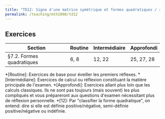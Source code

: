```yaml
---
title: "TD12: Signe d'une matrice symétrique et formes quadratiques / révisions pour l'examen final"
permalink: /teaching/mth1008/td12
---
```


## Exercices

| Section                   | Routine | Intermédiaire | Approfondi |
| ------------------------- | ------- | ------------- | ---------- |
| §7.2. Formes quadratiques | 6, 8    | 12, 22        | 25, 27, 28 |


*[Routine]: Exercices de base pour éveiller les premiers réflexes.
*[Intermédiaire]: Exercices de calcul ou réflexion constituant la matière principale de l'examen.
*[Approfondi]: Exercices allant plus loin que les calculs classiques. Ils ne sont pas toujours (mais souvent) les plus compliqués et vous prépareront aux questions d'examen nécessitant plus de réflexion personnelle.
*[12]: Par "classifier la forme quadratique", on entend: dire si elle est définie positive/négative, semi-définie positive/négative ou indéfinie.